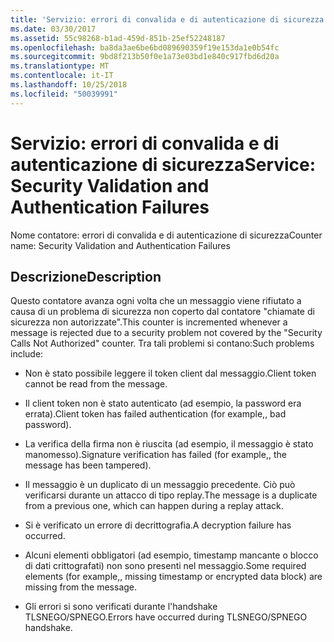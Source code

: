 ```yaml
---
title: 'Servizio: errori di convalida e di autenticazione di sicurezza'
ms.date: 03/30/2017
ms.assetid: 55c98268-b1ad-459d-851b-25ef52248187
ms.openlocfilehash: ba8da3ae6be6bd089690359f19e153da1e0b54fc
ms.sourcegitcommit: 9bd8f213b50f0e1a73e03bd1e840c917fbd6d20a
ms.translationtype: MT
ms.contentlocale: it-IT
ms.lasthandoff: 10/25/2018
ms.locfileid: "50039991"
---
```

# <a name="service-security-validation-and-authentication-failures"></a><span data-ttu-id="02952-102">Servizio: errori di convalida e di autenticazione di sicurezza</span><span class="sxs-lookup"><span data-stu-id="02952-102">Service: Security Validation and Authentication Failures</span></span>
<span data-ttu-id="02952-103">Nome contatore: errori di convalida e di autenticazione di sicurezza</span><span class="sxs-lookup"><span data-stu-id="02952-103">Counter name: Security Validation and Authentication Failures</span></span>  
  
## <a name="description"></a><span data-ttu-id="02952-104">Descrizione</span><span class="sxs-lookup"><span data-stu-id="02952-104">Description</span></span>  
 <span data-ttu-id="02952-105">Questo contatore avanza ogni volta che un messaggio viene rifiutato a causa di un problema di sicurezza non coperto dal contatore "chiamate di sicurezza non autorizzate".</span><span class="sxs-lookup"><span data-stu-id="02952-105">This counter is incremented whenever a message is rejected due to a security problem not covered by the "Security Calls Not Authorized" counter.</span></span> <span data-ttu-id="02952-106">Tra tali problemi si contano:</span><span class="sxs-lookup"><span data-stu-id="02952-106">Such problems include:</span></span>  
  
-   <span data-ttu-id="02952-107">Non è stato possibile leggere il token client dal messaggio.</span><span class="sxs-lookup"><span data-stu-id="02952-107">Client token cannot be read from the message.</span></span>  
  
-   <span data-ttu-id="02952-108">Il client token non è stato autenticato (ad esempio, la password era errata).</span><span class="sxs-lookup"><span data-stu-id="02952-108">Client token has failed authentication (for example,, bad password).</span></span>  
  
-   <span data-ttu-id="02952-109">La verifica della firma non è riuscita (ad esempio, il messaggio è stato manomesso).</span><span class="sxs-lookup"><span data-stu-id="02952-109">Signature verification has failed (for example,, the message has been tampered).</span></span>  
  
-   <span data-ttu-id="02952-110">Il messaggio è un duplicato di un messaggio precedente. Ciò può verificarsi durante un attacco di tipo replay.</span><span class="sxs-lookup"><span data-stu-id="02952-110">The message is a duplicate from a previous one, which can happen during a replay attack.</span></span>  
  
-   <span data-ttu-id="02952-111">Si è verificato un errore di decrittografia.</span><span class="sxs-lookup"><span data-stu-id="02952-111">A decryption failure has occurred.</span></span>  
  
-   <span data-ttu-id="02952-112">Alcuni elementi obbligatori (ad esempio, timestamp mancante o blocco di dati crittografati) non sono presenti nel messaggio.</span><span class="sxs-lookup"><span data-stu-id="02952-112">Some required elements (for example,, missing timestamp or encrypted data block) are missing from the message.</span></span>  
  
-   <span data-ttu-id="02952-113">Gli errori si sono verificati durante l'handshake TLSNEGO/SPNEGO.</span><span class="sxs-lookup"><span data-stu-id="02952-113">Errors have occurred during TLSNEGO/SPNEGO handshake.</span></span>
